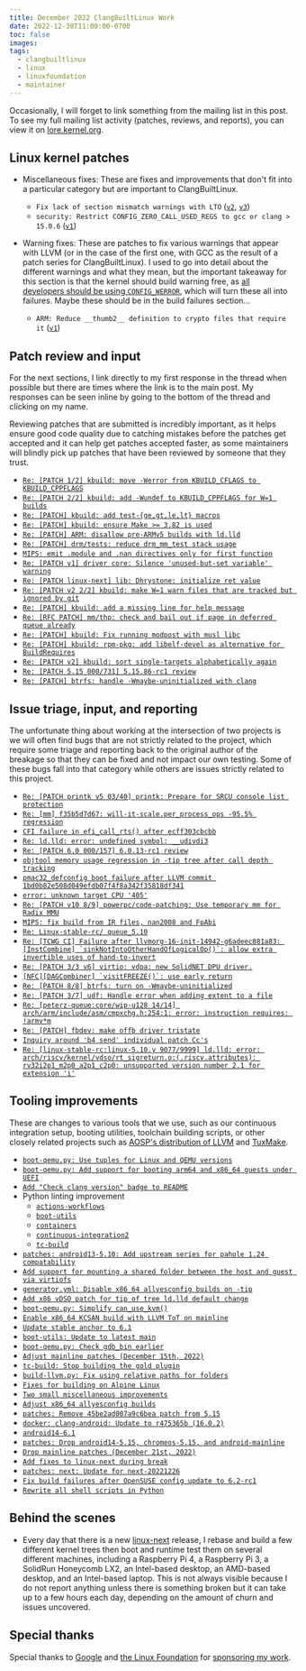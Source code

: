 ```yaml
---
title: December 2022 ClangBuiltLinux Work
date: 2022-12-30T11:00:00-0700
toc: false
images:
tags:
  - clangbuiltlinux
  - linux
  - linuxfoundation
  - maintainer
---
```


Occasionally, I will forget to link something from the mailing list in this post. To see my full mailing list activity (patches, reviews, and reports), you can view it on [lore.kernel.org](https://lore.kernel.org/all/?q=f:nathan@kernel.org).

## Linux kernel patches

* Miscellaneous fixes: These are fixes and improvements that don't fit into a particular category but are important to ClangBuiltLinux.

  * `Fix lack of section mismatch warnings with LTO` ([`v2`](https://lore.kernel.org/20221207191657.2852229-1-nathan@kernel.org/), [`v3`](https://lore.kernel.org/20221213183529.766630-1-nathan@kernel.org/))
  * `security: Restrict CONFIG_ZERO_CALL_USED_REGS to gcc or clang > 15.0.6` ([`v1`](https://lore.kernel.org/20221214232602.4118147-1-nathan@kernel.org/))

* Warning fixes: These are patches to fix various warnings that appear with LLVM (or in the case of the first one, with GCC as the result of a patch series for ClangBuiltLinux). I used to go into detail about the different warnings and what they mean, but the important takeaway for this section is that the kernel should build warning free, as [all developers should be using `CONFIG_WERROR`](https://lore.kernel.org/r/CAHk-=wifoM9VOp-55OZCRcO9MnqQ109UTuCiXeZ-eyX_JcNVGg@mail.gmail.com/), which will turn these all into failures. Maybe these should be in the build failures section...

  * `ARM: Reduce __thumb2__ definition to crypto files that require it` ([`v1`](https://lore.kernel.org/20221222193039.2267074-1-nathan@kernel.org/))



## Patch review and input

For the next sections, I link directly to my first response in the thread when possible but there are times where the link is to the main post. My responses can be seen inline by going to the bottom of the thread and clicking on my name.

Reviewing patches that are submitted is incredibly important, as it helps ensure good code quality due to catching mistakes before the patches get accepted and it can help get patches accepted faster, as some maintainers will blindly pick up patches that have been reviewed by someone that they trust.

* [`Re: [PATCH 1/2] kbuild: move -Werror from KBUILD_CFLAGS to KBUILD_CPPFLAGS`](https://lore.kernel.org/Y5N0wwIkoHuPbcwU@dev-arch.thelio-3990X/)
* [`Re: [PATCH 2/2] kbuild: add -Wundef to KBUILD_CPPFLAGS for W=1 builds`](https://lore.kernel.org/Y5N1HGYyJGgm3qVH@dev-arch.thelio-3990X/)
* [`Re: [PATCH] kbuild: add test-{ge,gt,le,lt} macros`](https://lore.kernel.org/Y5dgK2D4TP35PkKg@dev-arch.thelio-3990X/)
* [`Re: [PATCH] kbuild: ensure Make >= 3.82 is used`](https://lore.kernel.org/Y5djBr9rVhSq8+iK@dev-arch.thelio-3990X/)
* [`Re: [PATCH] ARM: disallow pre-ARMv5 builds with ld.lld`](https://lore.kernel.org/Y5z66Oh1mcOul0Jw@dev-arch.thelio-3990X/)
* [`Re: [PATCH] drm/tests: reduce drm_mm_test stack usage`](https://lore.kernel.org/Y5z7ZJdioD0Nyqss@dev-arch.thelio-3990X/)
* [`MIPS: emit .module and .nan directives only for first function`](https://reviews.llvm.org/D140270#4005242)
* [`Re: [PATCH v1] driver core: Silence 'unused-but-set variable' warning`](https://lore.kernel.org/Y6Xl3M7Tx+c2SCa9@dev-arch.thelio-3990X/)
* [`Re: [PATCH linux-next] lib: Dhrystone: initialize ret value`](https://lore.kernel.org/Y6aVA9M%2Fwxsi%2FKKh@dev-arch.thelio-3990X/)
* [`Re: [PATCH v2 2/2] kbuild: make W=1 warn files that are tracked but ignored by git`](https://lore.kernel.org/all/Y6ptNLXJK8Z3TLJl@dev-arch.thelio-3990X/)
* [`Re: [PATCH] kbuild: add a missing line for help message`](https://lore.kernel.org/Y6sjRvdmzGqer5oL@dev-arch.thelio-3990X/)
* [`Re: [RFC PATCH] mm/thp: check and bail out if page in deferred queue already`](https://lore.kernel.org/Y6tSUutBqeXeOrcR@dev-arch.thelio-3990X/)
* [`Re: [PATCH] kbuild: Fix running modpost with musl libc`](https://lore.kernel.org/Y6xwKFwtTrZ4Uzqk@dev-arch.thelio-3990X/)
* [`Re: [PATCH] kbuild: rpm-pkg: add libelf-devel as alternative for BuildRequires`](https://lore.kernel.org/Y6zevMoJOZh9Ouy3@dev-arch.thelio-3990X/)
* [`Re: [PATCH v2] kbuild: sort single-targets alphabetically again`](https://lore.kernel.org/Y63MaK+98prCZq0R@dev-arch.thelio-3990X/)
* [`Re: [PATCH 5.15 000/731] 5.15.86-rc1 review`](https://lore.kernel.org/Y63Gz7Jpms95bz15@dev-arch.thelio-3990X/)
* [`Re: [PATCH] btrfs: handle -Wmaybe-uninitialized with clang`](https://lore.kernel.org/Y68nyfHNXieotO+C@dev-arch.thelio-3990X/)



## Issue triage, input, and reporting

The unfortunate thing about working at the intersection of two projects is we will often find bugs that are not strictly related to the project, which require some triage and reporting back to the original author of the breakage so that they can be fixed and not impact our own testing. Some of these bugs fall into that category while others are issues strictly related to this project.

* [`Re: [PATCH printk v5 03/40] printk: Prepare for SRCU console list protection`](https://lore.kernel.org/Y4jw3hSuwt3RG4DL@dev-arch.thelio-3990X/)
* [`Re: [mm] f35b5d7d67: will-it-scale.per_process_ops -95.5% regression`](https://lore.kernel.org/Y4keIyIK6OA3nOwT@dev-arch.thelio-3990X/)
* [`CFI failure in efi_call_rts() after ecff303cbcbb`](https://github.com/ClangBuiltLinux/linux/issues/1767)
* [`Re: ld.lld: error: undefined symbol: __udivdi3`](https://lore.kernel.org/Y4913gH2tvIED61P@dev-arch.thelio-3990X/)
* [`Re: [PATCH 6.0 000/157] 6.0.13-rc1 review`](https://lore.kernel.org/Y5iteH7jCU83w5qm@dev-arch.thelio-3990X/)
* [`objtool memory usage regression in -tip tree after call depth tracking`](https://github.com/ClangBuiltLinux/linux/issues/1768)
* [`pmac32_defconfig boot failure after LLVM commit 1bd0b82e508d049efdb07f4f8a342f35818df341`](https://github.com/ClangBuiltLinux/linux/issues/1770)
* [`error: unknown target CPU '405'`](https://github.com/ClangBuiltLinux/linux/issues/1771)
* [`Re: [PATCH v10 8/9] powerpc/code-patching: Use temporary mm for Radix MMU`](https://lore.kernel.org/Y5uA4G7WDaL3uG8Y@dev-arch.thelio-3990X/)
* [`MIPS: fix build from IR files, nan2008 and FpAbi`](https://reviews.llvm.org/D138179)
* [`Re: Linux-stable-rc/ queue_5.10`](https://lore.kernel.org/Y6CCkWLcNZMqN8UV@dev-arch.thelio-3990X/)
* [```Re: [TCWG CI] Failure after llvmorg-16-init-14942-g6adeec881a83: [InstCombine] `sinkNotIntoOtherHandOfLogicalOp()`: allow extra invertible uses of hand-to-invert```](https://lore.kernel.org/Y6EI9exfR%2FWAg%2FOW@dev-arch.thelio-3990X/)
* [`Re: [PATCH 3/3 v6] virtio: vdpa: new SolidNET DPU driver.`](https://lore.kernel.org/Y6HjpvDfIusAz2uS@dev-arch.thelio-3990X/)
* [```[NFC][DAGCombiner] `visitFREEZE()`: use early return```](https://reviews.llvm.org/rG114cc45a095e#1158603)
* [`Re: [PATCH 8/8] btrfs: turn on -Wmaybe-uninitialized`](https://lore.kernel.org/Y6kgR4qnb23UdAEX@dev-arch.thelio-3990X/)
* [`Re: [PATCH 3/7] udf: Handle error when adding extent to a file`](https://lore.kernel.org/Y6ki+weNcHuyH7i1@dev-arch.thelio-3990X/)
* [`Re: [peterz-queue:core/wip-u128 14/14] arch/arm/include/asm/cmpxchg.h:254:1: error: instruction requires: !armv*m`](https://lore.kernel.org/Y6s0Yongvkn1WoIK@dev-arch.thelio-3990X/)
* [`Re: [PATCH] fbdev: make offb driver tristate`](https://lore.kernel.org/Y6s96iuc3NRN5tS4@dev-arch.thelio-3990X/)
* [`Inquiry around 'b4 send' individual patch Cc's`](https://lore.kernel.org/Y6zeRaKlqNhh72OD@dev-arch.thelio-3990X/)
* [`Re: [linux-stable-rc:linux-5.10.y 9077/9999] ld.lld: error: arch/riscv/kernel/vdso/rt_sigreturn.o:(.riscv.attributes): rv32i2p1_m2p0_a2p1_c2p0: unsupported version number 2.1 for extension 'i'`](https://lore.kernel.org/Y6zpt9lSRrJzwEpm@dev-arch.thelio-3990X/)



## Tooling improvements

These are changes to various tools that we use, such as our continuous integration setup, booting utilities, toolchain building scripts, or other closely related projects such as [AOSP's distribution of LLVM](https://android.googlesource.com/platform/prebuilts/clang/host/linux-x86/) and [TuxMake](https://tuxmake.org).

* [`boot-qemu.py: Use tuples for Linux and QEMU versions`](https://github.com/ClangBuiltLinux/boot-utils/pull/78)
* [`boot-qemu.py: Add support for booting arm64 and x86_64 guests under UEFI`](https://github.com/ClangBuiltLinux/boot-utils/pull/79)
* [`Add "Check clang version" badge to README`](https://github.com/ClangBuiltLinux/continuous-integration2/pull/479)
* Python linting improvement
  * [`actions-workflows`](https://github.com/ClangBuiltLinux/actions-workflows/pull/4)
  * [`boot-utils`](https://github.com/ClangBuiltLinux/boot-utils/pull/80)
  * [`containers`](https://github.com/ClangBuiltLinux/containers/pull/48)
  * [`continuous-integration2`](https://github.com/ClangBuiltLinux/continuous-integration2/pull/480)
  * [`tc-build`](https://github.com/ClangBuiltLinux/tc-build/pull/210)
* [`patches: android13-5.10: Add upstream series for pahole 1.24 compatability`](https://github.com/ClangBuiltLinux/continuous-integration2/pull/481)
* [`Add support for mounting a shared folder between the host and guest via virtiofs`](https://github.com/ClangBuiltLinux/boot-utils/pull/82)
* [`generator.yml: Disable x86_64 allyesconfig builds on -tip`](https://github.com/ClangBuiltLinux/continuous-integration2/pull/482)
* [`Add x86 vDSO patch for tip of tree ld.lld default change`](https://github.com/ClangBuiltLinux/continuous-integration2/pull/483)
* [`boot-qemu.py: Simplify can_use_kvm()`](https://github.com/ClangBuiltLinux/boot-utils/pull/84)
* [`Enable x86_64 KCSAN build with LLVM ToT on mainline`](https://github.com/ClangBuiltLinux/continuous-integration2/pull/484)
* [`Update stable anchor to 6.1`](https://github.com/ClangBuiltLinux/continuous-integration2/pull/485)
* [`boot-utils: Update to latest main`](https://github.com/ClangBuiltLinux/continuous-integration2/pull/486)
* [`boot-qemu.py: Check gdb_bin earlier`](https://github.com/ClangBuiltLinux/boot-utils/pull/85)
* [`Adjust mainline patches (December 15th, 2022)`](https://github.com/ClangBuiltLinux/continuous-integration2/pull/487)
* [`tc-build: Stop building the gold plugin`](https://github.com/ClangBuiltLinux/tc-build/pull/212)
* [`build-llvm.py: Fix using relative paths for folders`](https://github.com/ClangBuiltLinux/tc-build/pull/213)
* [`Fixes for building on Alpine Linux`](https://github.com/ClangBuiltLinux/tc-build/pull/214)
* [`Two small miscellaneous improvements`](https://github.com/ClangBuiltLinux/tc-build/pull/215)
* [`Adjust x86_64 allyesconfig builds`](https://github.com/ClangBuiltLinux/continuous-integration2/pull/488)
* [`patches: Remove 45be2ad007a9c6bea patch from 5.15`](https://github.com/ClangBuiltLinux/continuous-integration2/pull/489)
* [`docker: clang-android: Update to r475365b (16.0.2)`](https://gitlab.com/Linaro/tuxmake/-/merge_requests/285)
* [`android14-6.1`](https://github.com/ClangBuiltLinux/continuous-integration2/pull/490)
* [`patches: Drop android14-5.15, chromeos-5.15, and android-mainline`](https://github.com/ClangBuiltLinux/continuous-integration2/pull/491)
* [`Drop mainline patches (December 21st, 2022)`](https://github.com/ClangBuiltLinux/continuous-integration2/pull/492)
* [`Add fixes to linux-next during break`](https://github.com/ClangBuiltLinux/continuous-integration2/pull/493)
* [`patches: next: Update for next-20221226`](https://github.com/ClangBuiltLinux/continuous-integration2/pull/494)
* [`Fix build failures after OpenSUSE config update to 6.2-rc1`](https://github.com/ClangBuiltLinux/continuous-integration2/pull/495)
* [`Rewrite all shell scripts in Python`](https://github.com/ClangBuiltLinux/continuous-integration2/pull/496)



## Behind the scenes

* Every day that there is a new [linux-next](https://git.kernel.org/pub/scm/linux/kernel/git/next/linux-next.git/) release, I rebase and build a few different kernel trees then boot and runtime test them on several different machines, including a Raspberry Pi 4, a Raspberry Pi 3, a SolidRun Honeycomb LX2, an Intel-based desktop, an AMD-based desktop, and an Intel-based laptop. This is not always visible because I do not report anything unless there is something broken but it can take up to a few hours each day, depending on the amount of churn and issues uncovered.



## Special thanks

Special thanks to [Google](https://www.google.com/) and [the Linux Foundation](https://www.linuxfoundation.org) for [sponsoring my work](https://www.linuxfoundation.org/press/press-release/google-funds-linux-kernel-developers-to-focus-exclusively-on-security).
